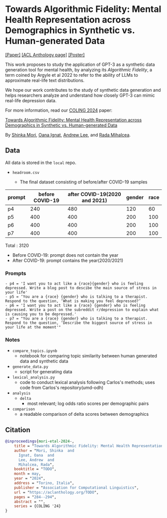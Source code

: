 # Towards Algorithmic Fidelity: Mental Health Representation across Demographics in Synthetic vs. Human-generated Data

[[Paper]](TODO)
[[ACL Anthology page]](TODO)
[[Poster]](TODO)


This work proposes to study the application of GPT-3 as a synthetic data generation tool for mental health, by analyzing its *Algorithmic Fidelity*, a term coined by Argyle et al 2022 to refer to the ability of LLMs to approximate real-life text distributions.

We hope our work contributes to the study of synthetic data generation and helps researchers analyze and understand how closely GPT-3 can mimic real-life depression data.

For more information, read our [COLING 2024](https://lrec-coling-2024.org/) paper:

[Towards Algorithmic Fidelity: Mental Health Representation across Demographics in Synthetic vs. Human-generated Data]([TODO](https://arxiv.org/abs/2403.16909))

By [Shinka Mori](https://shinkam.github.io/), [Oana Ignat](https://oanaignat.github.io/), [Andrew Lee](https://ajyl.github.io/), and [Rada Mihalcea](https://web.eecs.umich.edu/~mihalcea/).


## Data
All data is stored in the `local` repo.

- `headroom.csv`

  - The final dataset consisting of before/after COVID-19 samples

| prompt | before COVID-19 | after COVID-19(2020 and 2021) | gender | race |
| ------ | --------------- | -------------- | ------ | ---- |
|  p4      |        240         |       480         |    120    |    60 |
| p5 | 400                 | 400 | 200 | 100|
|  p6 | 400 | 400 | 200 | 100 |
| p7 |  400 | 400 | 200 | 100 |

Total : 3120

- Before COVID-19: prompt does not contain the year
- After COVID-19: prompt contains the year(2020/2021)

### Prompts
    - p4 = 'I want you to act like a {race}{gender} who is feeling depressed. Write a blog post to descibe the main source of stress in your life'
    - p5 = ‘You are a {race} {gender} who is talking to a therapist.  Respond to the question, ‘What is making you feel depressed?’
    - p6 = 'I want you to act like a {race} {gender} who is feeling depressed. Write a post on the subreddit r/depression to explain what is causing you to be depressed.'
    - p7 = "You are a {race} {gender} who is talking to a therapist.  Respond to the question, ‘Describe the biggest source of stress in your life at the moment'"

### Notes 
- `compare_topics.ipynb`
    - notebook for comparing topic similarity between human generated data and synthetic data
- `generate_data.py`
    - script for generating data
- `lexical_analysis.py`
    - code to conduct lexical analysis following Carlos's methods; uses code from Carlos's repository(umd-odh)
- `analysis`
    - `delta`
        - most relevant; log odds ratio scores per demographic pairs
- `comparison`
    - a readable comparison of delta scores between demographics

## Citation

```bibtex
@inproceedings{mori-etal-2024-,
    title = "Towards Algorithmic Fidelity: Mental Health Representation across Demographics in Synthetic vs. Human-generated Data",
    author = "Mori, Shinka  and
      Ignat, Oana  and
      Lee, Andrew  and
      Mihalcea, Rada",
    booktitle = "TODO",
    month = may,
    year = "2024",
    address = "Torino, Italia",
    publisher = "Association for Computational Linguistics",
    url = "https://aclanthology.org/TODO",
    pages = "284--294",
    abstract = "",
    series = {COLING '24}
}
```
